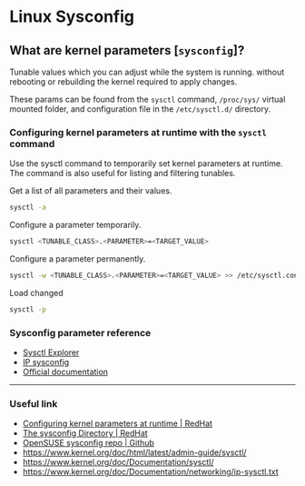 # Linux Sysconfig

## What are kernel parameters [`sysconfig`]?

Tunable values which you can adjust while the system is running. without rebooting or rebuilding the kernel required to apply changes.

These params can be found from the `sysctl` command, `/proc/sys/` virtual mounted folder, and configuration file in the `/etc/sysctl.d/` directory.

### Configuring kernel parameters at runtime with the `sysctl` command

Use the sysctl command to temporarily set kernel parameters at runtime. The command is also useful for listing and filtering tunables.

Get a list of all parameters and their values.

```sh
sysctl -a
```

Configure a parameter temporarily.

```sh
sysctl <TUNABLE_CLASS>.<PARAMETER>=<TARGET_VALUE>
```

Configure a parameter permanently.

```sh
sysctl -w <TUNABLE_CLASS>.<PARAMETER>=<TARGET_VALUE> >> /etc/sysctl.conf
```

Load changed

```sh
sysctl -p
```

### Sysconfig parameter reference

- [Sysctl Explorer](https://sysctl-explorer.net/)
- [IP sysconfig](https://www.kernel.org/doc/html/latest/networking/ip-sysctl.html)
- [Official documentation](https://www.kernel.org/doc/Documentation/sysctl/)

---

### Useful link

- [Configuring kernel parameters at runtime | RedHat](https://access.redhat.com/documentation/en-us/red_hat_enterprise_linux/8/html/managing_monitoring_and_updating_the_kernel/configuring-kernel-parameters-at-runtime_managing-monitoring-and-updating-the-kernel)
- [The sysconfig Directory | RedHat](https://access.redhat.com/documentation/en-us/red_hat_enterprise_linux/5/html/deployment_guide/ch-sysconfig)
- [OpenSUSE sysconfig repo | Github](https://github.com/openSUSE/sysconfig/)
- <https://www.kernel.org/doc/html/latest/admin-guide/sysctl/>
- <https://www.kernel.org/doc/Documentation/sysctl/>
- <https://www.kernel.org/doc/Documentation/networking/ip-sysctl.txt>

